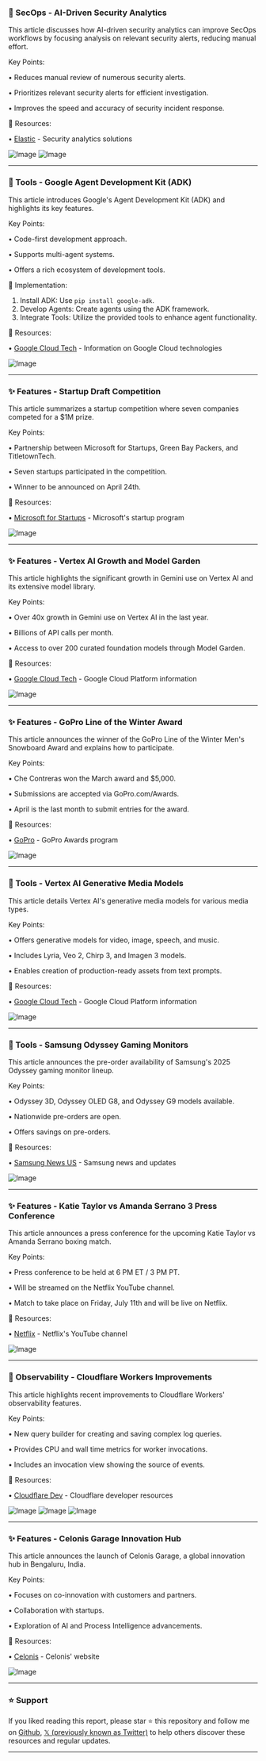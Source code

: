 ### 🤖 SecOps - AI-Driven Security Analytics

This article discusses how AI-driven security analytics can improve SecOps workflows by focusing analysis on relevant security alerts, reducing manual effort.

Key Points:

•  Reduces manual review of numerous security alerts.

•  Prioritizes relevant security alerts for efficient investigation.

•  Improves the speed and accuracy of security incident response.


🔗 Resources:

• [Elastic](https://x.com/elastic) - Security analytics solutions

![Image](https://pbs.twimg.com/media/GoIaXI-aMAAkFWx?format=jpg&name=small)
![Image](https://pbs.twimg.com/amplify_video_thumb/1910118219207393280/img/P9b6cwKBhbWIv3_B.jpg)


---
### 🚀 Tools - Google Agent Development Kit (ADK)

This article introduces Google's Agent Development Kit (ADK) and highlights its key features.

Key Points:

• Code-first development approach.

•  Supports multi-agent systems.

•  Offers a rich ecosystem of development tools.


🚀 Implementation:

1. Install ADK: Use `pip install google-adk`.
2. Develop Agents:  Create agents using the ADK framework.
3. Integrate Tools: Utilize the provided tools to enhance agent functionality.


🔗 Resources:

• [Google Cloud Tech](https://x.com/GoogleCloudTech) - Information on Google Cloud technologies

![Image](https://pbs.twimg.com/media/GoGyF36WYAAwcrf?format=jpg&name=small)


---
### ✨ Features - Startup Draft Competition

This article summarizes a startup competition where seven companies competed for a $1M prize.

Key Points:

• Partnership between Microsoft for Startups, Green Bay Packers, and TitletownTech.

• Seven startups participated in the competition.

• Winner to be announced on April 24th.


🔗 Resources:

• [Microsoft for Startups](https://x.com/msft4startups) - Microsoft's startup program

![Image](https://pbs.twimg.com/media/Gn-FOGBXQAAg0ir?format=jpg&name=small)


---
### ✨ Features - Vertex AI Growth and Model Garden

This article highlights the significant growth in Gemini use on Vertex AI and its extensive model library.

Key Points:

• Over 40x growth in Gemini use on Vertex AI in the last year.

• Billions of API calls per month.

• Access to over 200 curated foundation models through Model Garden.


🔗 Resources:

• [Google Cloud Tech](https://x.com/GoogleCloudTech) - Google Cloud Platform information


![Image](https://pbs.twimg.com/media/GoG4nQoXgAAFzEd.jpg)


---
### ✨ Features - GoPro Line of the Winter Award

This article announces the winner of the GoPro Line of the Winter Men's Snowboard Award and explains how to participate.

Key Points:

• Che Contreras won the March award and $5,000.

• Submissions are accepted via GoPro.com/Awards.

• April is the last month to submit entries for the award.


🔗 Resources:

• [GoPro](https://x.com/GoPro) - GoPro Awards program

![Image](https://pbs.twimg.com/media/GoG4df3XUAABsOn.jpg)


---
### 🚀 Tools - Vertex AI Generative Media Models

This article details Vertex AI's generative media models for various media types.

Key Points:

• Offers generative models for video, image, speech, and music.

• Includes Lyria, Veo 2, Chirp 3, and Imagen 3 models.

• Enables creation of production-ready assets from text prompts.


🔗 Resources:

• [Google Cloud Tech](https://x.com/GoogleCloudTech) - Google Cloud Platform information

![Image](https://pbs.twimg.com/media/GoG3yvhWQAAoAx8?format=png&name=small)


---
### 🚀 Tools - Samsung Odyssey Gaming Monitors

This article announces the pre-order availability of Samsung's 2025 Odyssey gaming monitor lineup.

Key Points:

• Odyssey 3D, Odyssey OLED G8, and Odyssey G9 models available.

• Nationwide pre-orders are open.

•  Offers savings on pre-orders.


🔗 Resources:

• [Samsung News US](https://x.com/SamsungNewsUS) - Samsung news and updates

![Image](https://pbs.twimg.com/media/GoGofMTXkAA4Na1?format=jpg&name=small)


---
### ✨ Features - Katie Taylor vs Amanda Serrano 3 Press Conference

This article announces a press conference for the upcoming Katie Taylor vs Amanda Serrano boxing match.

Key Points:

• Press conference to be held at 6 PM ET / 3 PM PT.

•  Will be streamed on the Netflix YouTube channel.

• Match to take place on Friday, July 11th and will be live on Netflix.


🔗 Resources:

• [Netflix](https://x.com/netflix) - Netflix's YouTube channel


![Image](https://pbs.twimg.com/media/GoGCWENWoAAgl1d.png)


---
### 🤖 Observability - Cloudflare Workers Improvements

This article highlights recent improvements to Cloudflare Workers' observability features.

Key Points:

• New query builder for creating and saving complex log queries.

•  Provides CPU and wall time metrics for worker invocations.

•  Includes an invocation view showing the source of events.


🔗 Resources:

• [Cloudflare Dev](https://x.com/CloudflareDev) - Cloudflare developer resources

![Image](https://pbs.twimg.com/media/GoGHrn_WcAAaTC4?format=jpg&name=900x900)
![Image](https://pbs.twimg.com/media/GoGHrn-XwAADbHP?format=jpg&name=small)
![Image](https://pbs.twimg.com/media/GoGHroGWgAMP_FB?format=jpg&name=small)


---
### ✨ Features - Celonis Garage Innovation Hub

This article announces the launch of Celonis Garage, a global innovation hub in Bengaluru, India.

Key Points:

•  Focuses on co-innovation with customers and partners.

•  Collaboration with startups.

• Exploration of AI and Process Intelligence advancements.


🔗 Resources:

• [Celonis](https://x.com/Celonis) - Celonis' website


![Image](https://pbs.twimg.com/media/GoFA1a5WEAA3zZX?format=jpg&name=small)


---

### ⭐️ Support

If you liked reading this report, please star ⭐️ this repository and follow me on [Github](https://github.com/Drix10), [𝕏 (previously known as Twitter)](https://x.com/DRIX_10_) to help others discover these resources and regular updates.

---
